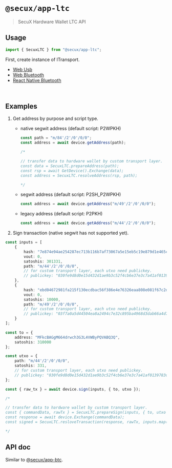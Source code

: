 # `@secux/app-ltc`

> SecuX Hardware Wallet LTC API

## Usage

```ts
import { SecuxLTC } from "@secux/app-ltc";
```

First, create instance of ITransport.
- [Web Usb](https://www.npmjs.com/package/@secux/transport-webusb)
- [Web Bluetooth](https://www.npmjs.com/package/@secux/transport-webble)
- [React Native Bluetooth](https://www.npmjs.com/package/@secux/transport-reactnative)

<br/>

## Examples
1. Get address by purpose and script type.
    - native segwit address (default script: P2WPKH)
        ```ts
        const path = "m/84'/2'/0'/0/0";
        const address = await device.getAddress(path);

        /*

        // transfer data to hardware wallet by custom transport layer.
        const data = SecuxLTC.prepareAddress(path);
        const rsp = await GetDevice().Exchange(data);
        const address = SecuxLTC.resolveAddress(rsp, path);

        */
        ```
    - segwit address (default script: P2SH_P2WPKH)
        ```ts
        const address = await device.getAddress("m/49'/2'/0'/0/0");
        ```
    - legacy address (default script: P2PKH)
        ```ts
        const address = await device.getAddress("m/44'/2'/0'/0/0");
        ```

2. Sign transaction (native segwit has not supported yet).
```ts
const inputs = [
    {
        hash: "7e874e94ae254287ec713b116b7af73067a5e15eb5c19e879d1e465ca53e7d63",
        vout: 0,
        satoshis: 301331,
        path: "m/44'/2'/0'/0/0",
        // for custom transport layer, each utxo need publickey.
        // publickey: "030fe9d8d0e15d432d1ae9b3c52f4cb6e37e3c7a41af0139783da09eab85a182dc"
    },
    {
        hash: "ebd04672981fa215f130ecdbac56f386e4e76326eaa808e081f67c2de79d949c",
        vout: 0,
        satoshis: 10000,
        path: "m/49'/2'/0'/0/0",
        // for custom transport layer, each utxo need publickey.
        // publickey: "03f7a0a5d44504ea8a2494c7e32c895ba4968d3dab66a4d790380be8b0539f36bc"
    }
];

const to = {
    address: "MFkcBAGgM664drwch3G3L4VWByPQVABQ3Q",
    satoshis: 310000
};

const utxo = {
    path: "m/44'/2'/0'/0/0",
    satoshis: 331,
    // for custom transport layer, each utxo need publickey.
    // publickey: "030fe9d8d0e15d432d1ae9b3c52f4cb6e37e3c7a41af0139783da09eab85a182dc"
};

const { raw_tx } = await device.sign(inputs, { to, utxo });

/*

// transfer data to hardware wallet by custom transport layer.
const { commandData, rawTx } = SecuxLTC.prepareSign(inputs, { to, utxo });
const response = await device.Exchange(commandData);
const signed = SecuxLTC.resloveTransaction(response, rawTx, inputs.map(x => x.publickey));

*/
```

## API doc
Similar to [@secux/app-btc](https://www.npmjs.com/package/@secux/app-btc).